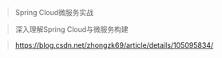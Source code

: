 
> Spring Cloud微服务实战

> 深入理解Spring Cloud与微服务构建


> https://blog.csdn.net/zhongzk69/article/details/105095834/
